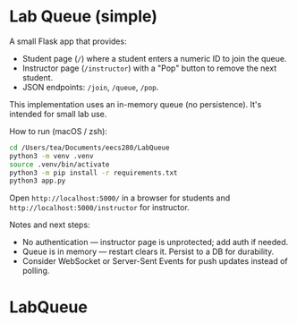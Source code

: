 # Lab Queue (simple)

A small Flask app that provides:

- Student page (`/`) where a student enters a numeric ID to join the queue.
- Instructor page (`/instructor`) with a "Pop" button to remove the next student.
- JSON endpoints: `/join`, `/queue`, `/pop`.

This implementation uses an in-memory queue (no persistence). It's intended for small lab use.

How to run (macOS / zsh):

```bash
cd /Users/tea/Documents/eecs280/LabQueue
python3 -m venv .venv
source .venv/bin/activate
python3 -m pip install -r requirements.txt
python3 app.py
```

Open `http://localhost:5000/` in a browser for students and `http://localhost:5000/instructor` for instructor.

Notes and next steps:
- No authentication — instructor page is unprotected; add auth if needed.
- Queue is in memory — restart clears it. Persist to a DB for durability.
- Consider WebSocket or Server-Sent Events for push updates instead of polling.
# LabQueue
